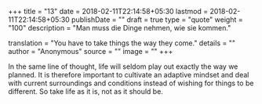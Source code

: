 +++
title        = "13"
date         = 2018-02-11T22:14:58+05:30
lastmod      = 2018-02-11T22:14:58+05:30
publishDate  = ""
draft        = true
type         = "quote"
weight       = "100"
description  = "Man muss die Dinge nehmen, wie sie kommen."

translation  = "You have to take things the way they come."
details      = ""
author       = "Anonymous"
source       = ""
image        = ""
+++

In the same line of thought, life will seldom play out exactly the way we planned. It is therefore important to cultivate an adaptive mindset and deal with current surroundings and conditions instead of wishing for things to be different. So take life as it is, not as it should be.
